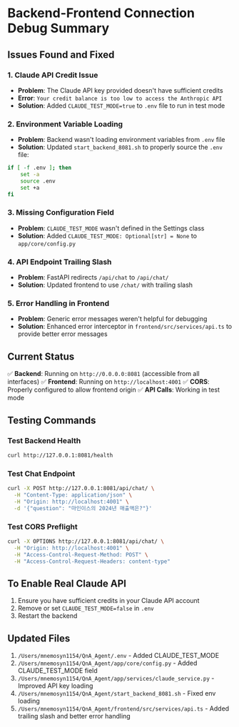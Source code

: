 # Backend-Frontend Connection Debug Summary

## Issues Found and Fixed

### 1. **Claude API Credit Issue**
- **Problem**: The Claude API key provided doesn't have sufficient credits
- **Error**: `Your credit balance is too low to access the Anthropic API`
- **Solution**: Added `CLAUDE_TEST_MODE=true` to `.env` file to run in test mode

### 2. **Environment Variable Loading**
- **Problem**: Backend wasn't loading environment variables from `.env` file
- **Solution**: Updated `start_backend_8081.sh` to properly source the `.env` file:
```bash
if [ -f .env ]; then
    set -a
    source .env
    set +a
fi
```

### 3. **Missing Configuration Field**
- **Problem**: `CLAUDE_TEST_MODE` wasn't defined in the Settings class
- **Solution**: Added `CLAUDE_TEST_MODE: Optional[str] = None` to `app/core/config.py`

### 4. **API Endpoint Trailing Slash**
- **Problem**: FastAPI redirects `/api/chat` to `/api/chat/`
- **Solution**: Updated frontend to use `/chat/` with trailing slash

### 5. **Error Handling in Frontend**
- **Problem**: Generic error messages weren't helpful for debugging
- **Solution**: Enhanced error interceptor in `frontend/src/services/api.ts` to provide better error messages

## Current Status

✅ **Backend**: Running on `http://0.0.0.0:8081` (accessible from all interfaces)
✅ **Frontend**: Running on `http://localhost:4001`
✅ **CORS**: Properly configured to allow frontend origin
✅ **API Calls**: Working in test mode

## Testing Commands

### Test Backend Health
```bash
curl http://127.0.0.1:8081/health
```

### Test Chat Endpoint
```bash
curl -X POST http://127.0.0.1:8081/api/chat/ \
  -H "Content-Type: application/json" \
  -H "Origin: http://localhost:4001" \
  -d '{"question": "마인이스의 2024년 매출액은?"}'
```

### Test CORS Preflight
```bash
curl -X OPTIONS http://127.0.0.1:8081/api/chat/ \
  -H "Origin: http://localhost:4001" \
  -H "Access-Control-Request-Method: POST" \
  -H "Access-Control-Request-Headers: content-type"
```

## To Enable Real Claude API

1. Ensure you have sufficient credits in your Claude API account
2. Remove or set `CLAUDE_TEST_MODE=false` in `.env`
3. Restart the backend

## Updated Files

1. `/Users/mnemosyn1154/QnA_Agent/.env` - Added CLAUDE_TEST_MODE
2. `/Users/mnemosyn1154/QnA_Agent/app/core/config.py` - Added CLAUDE_TEST_MODE field
3. `/Users/mnemosyn1154/QnA_Agent/app/services/claude_service.py` - Improved API key loading
4. `/Users/mnemosyn1154/QnA_Agent/start_backend_8081.sh` - Fixed env loading
5. `/Users/mnemosyn1154/QnA_Agent/frontend/src/services/api.ts` - Added trailing slash and better error handling